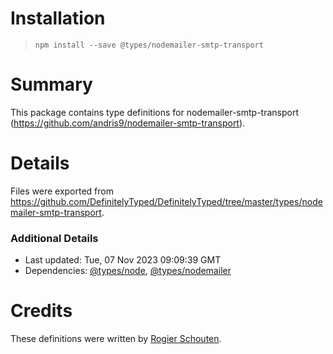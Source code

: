# Installation
> `npm install --save @types/nodemailer-smtp-transport`

# Summary
This package contains type definitions for nodemailer-smtp-transport (https://github.com/andris9/nodemailer-smtp-transport).

# Details
Files were exported from https://github.com/DefinitelyTyped/DefinitelyTyped/tree/master/types/nodemailer-smtp-transport.

### Additional Details
 * Last updated: Tue, 07 Nov 2023 09:09:39 GMT
 * Dependencies: [@types/node](https://npmjs.com/package/@types/node), [@types/nodemailer](https://npmjs.com/package/@types/nodemailer)

# Credits
These definitions were written by [Rogier Schouten](https://github.com/rogierschouten).
